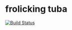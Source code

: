 # frolicking tuba
[![Build Status](https://travis-ci.org/frolicking-tuba/frolicking-tuba.svg?branch=master)](https://travis-ci.org/frolicking-tuba/frolicking-tuba)
